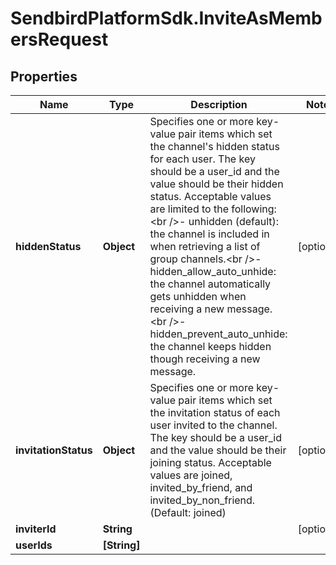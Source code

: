 # SendbirdPlatformSdk.InviteAsMembersRequest

## Properties

Name | Type | Description | Notes
------------ | ------------- | ------------- | -------------
**hiddenStatus** | **Object** | Specifies one or more key-value pair items which set the channel&#39;s hidden status for each user. The key should be a user_id and the value should be their hidden status. Acceptable values are limited to the following:&lt;br /&gt;- unhidden (default): the channel is included in when retrieving a list of group channels.&lt;br /&gt;- hidden_allow_auto_unhide: the channel automatically gets unhidden when receiving a new message.&lt;br /&gt;- hidden_prevent_auto_unhide: the channel keeps hidden though receiving a new message. | [optional] 
**invitationStatus** | **Object** | Specifies one or more key-value pair items which set the invitation status of each user invited to the channel. The key should be a user_id and the value should be their joining status. Acceptable values are joined, invited_by_friend, and invited_by_non_friend. (Default: joined) | [optional] 
**inviterId** | **String** |  | [optional] 
**userIds** | **[String]** |  | 


